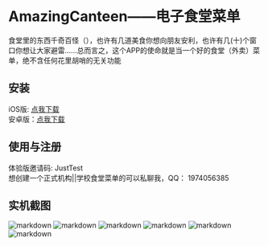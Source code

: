 # AmazingCanteen——电子食堂菜单
食堂里的东西千奇百怪（），也许有几道美食你想向朋友安利，也许有几(十)个窗口你想让大家避雷......总而言之，这个APP的使命就是当一个好的食堂（外卖）菜单，绝不含任何花里胡哨的无关功能

## 安装
iOS版: [点我下载](https://apps.apple.com/cn/app/amazingcanteen/id1640517634)    
安卓版：[点我下载](http://shrike.site/Download/AmazingCanteen.apk)

## 使用与注册
体验版邀请码: JustTest  
想创建一个正式机构||学校食堂菜单的可以私聊我，QQ： 1974056385

## 实机截图
![markdown](http://shrike.site/pic/AC_1.jpg "Pic1")
![markdown](http://shrike.site/pic/AC_2.png "Pic2")
![markdown](http://shrike.site/pic/AC_3.png "Pic3")
![markdown](http://shrike.site/pic/AC_4.png "Pic4")
![markdown](http://shrike.site/pic/AC_5.png "Pic5")
![markdown](http://shrike.site/pic/AC_6.png "Pic6")  

